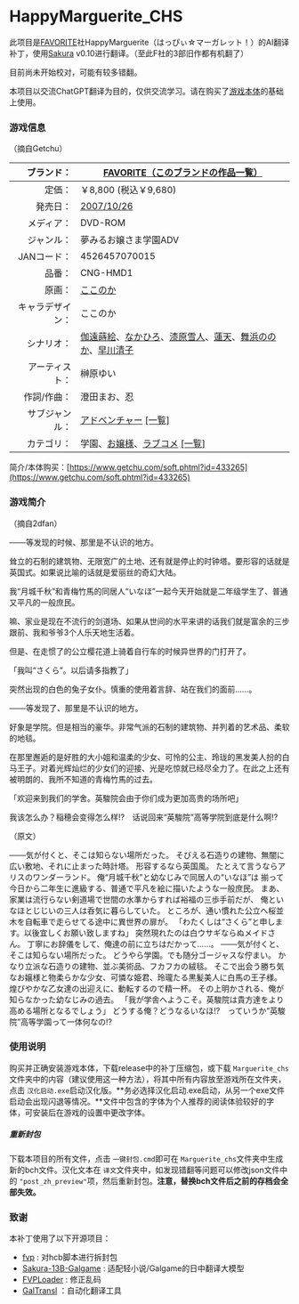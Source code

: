 # HappyMarguerite_CHS

此项目是[FAVORITE](http://www.favo-soft.jp/ "このブランドの公式サイトを開く")社HappyMarguerite（はっぴぃ☆マーガレット！）的AI翻译补丁，使用[Sakura](https://github.com/SakuraLLM/Sakura-13B-Galgame) v0.10进行翻译。（至此F社的3部旧作都有机翻了）

目前尚未开始校对，可能有较多错翻。

本项目以交流ChatGPT翻译为目的，仅供交流学习。请在购买了[游戏本体](https://www.getchu.com/soft.phtml?id=664010)的基础上使用。

### 游戏信息

（摘自Getchu）

|       ブランド： | [FAVORITE](http://www.favo-soft.jp/ "このブランドの公式サイトを開く")[（このブランドの作品一覧）](https://www.getchu.com/php/search.phtml?search_brand_id=25015)                                                                                                                                                                                                                                                                                                                                            |
| ---------------: | -------------------------------------------------------------------------------------------------------------------------------------------------------------------------------------------------------------------------------------------------------------------------------------------------------------------------------------------------------------------------------------------------------------------------------------------------------------------------------------------------- |
|           定価： | ￥8,800 (税込￥9,680)                                                                                                                                                                                                                                                                                                                                                                                                                                                                              |
|         発売日： | [2007/10/26](https://www.getchu.com/php/search.phtml?start_date=2007/10/26&end_date=2007/10/26&genre=pc_soft "同じ発売日の同ジャンル商品を開く")                                                                                                                                                                                                                                                                                                                                                         |
|       メディア： | DVD-ROM                                                                                                                                                                                                                                                                                                                                                                                                                                                                                            |
|       ジャンル： | 夢みるお嬢さま学園ADV                                                                                                                                                                                                                                                                                                                                                                                                                                                                              |
|      JANコード： | 4526457070015                                                                                                                                                                                                                                                                                                                                                                                                                                                                                      |
|           品番： | CNG-HMD1                                                                                                                                                                                                                                                                                                                                                                                                                                                                                           |
|           原画： | [ここのか](https://www.getchu.com/php/search.phtml?person=%A4%B3%A4%B3%A4%CE%A4%AB)                                                                                                                                                                                                                                                                                                                                                                                                                   |
| キャラデザイン： | ここのか                                                                                                                                                                                                                                                                                                                                                                                                                                                                                           |
|       シナリオ： | [伽遠蒔絵](https://www.getchu.com/php/search.phtml?person=%B2%C0%B1%F3%BC%AC%B3%A8)、[なかひろ](https://www.getchu.com/php/search.phtml?person=%A4%CA%A4%AB%A4%D2%A4%ED)、[漆原雪人](https://www.getchu.com/php/search.phtml?person=%BC%BF%B8%B6%C0%E3%BF%CD)、[蓮天](https://www.getchu.com/php/search.phtml?person=%CF%A1%C5%B7)、[舞浜ののか](https://www.getchu.com/php/search.phtml?person=%C9%F1%C9%CD%A4%CE%A4%CE%A4%AB)、[早川清子](https://www.getchu.com/php/search.phtml?person=%C1%E1%C0%EE%C0%B6%BB%D2) |
|   アーティスト： | 榊原ゆい                                                                                                                                                                                                                                                                                                                                                                                                                                                                                           |
|      作詞/作曲： | 澄田まお、忍                                                                                                                                                                                                                                                                                                                                                                                                                                                                                       |
|   サブジャンル： | [アドベンチャー](https://www.getchu.com/all/genre.html?sub_genre_id=308) [[一覧]](https://www.getchu.com/php/sub_genre.phtml)                                                                                                                                                                                                                                                                                                                                                                            |
|       カテゴリ： | 学園、[お嬢様](https://www.getchu.com/php/search.phtml?category[0]=C3_B019)、[ラブコメ](https://www.getchu.com/php/search.phtml?category[0]=C3_F022) [[一覧]](https://www.getchu.com/pc/genre.html)                                                                                                                                                                                                                                                                                                         |

简介/本体购买：[https://www.getchu.com/soft.phtml?id=433265](https://www.getchu.com/soft.phtml?id=433265)

### 游戏简介

（摘自2dfan）

───等发现的时候、那里是不认识的地方。

耸立的石制的建筑物、无限宽广的土地、还有就是停止的时钟塔。要形容的话就是英国式。如果说比喻的话就是爱丽丝的奇幻大陆。

我“月城千秋”和青梅竹馬的同居人“いなほ”一起今天开始就是二年级学生了、普通又平凡的一般庶民。

嘛、家业是现在不流行的剑道场、如果从世间的水平来讲的话我们就是富余的三步跟前、我和爷爷3个人乐天地生活着。

但是、在走惯了的公立樱花道上骑着自行车的时候异世界的门打开了。

「我叫“さくら”。以后请多指教了」

突然出现的白色的兔子女仆。慎重的使用着言辞、站在我们的面前……。

───等发现了、那里是不认识的地方。

好象是学院。但是相当的豪华。非常气派的石制的建筑物、并列着的艺术品、柔软的地毯。

在那里邂逅的是好胜的大小姐和温柔的少女、可怜的公主、玲珑的黑发美人扮的白马王子。对着光辉灿烂的少女们的迎接、光是吃惊就已经尽全力了。在此之上还有被明朗的、我所不知道的青梅竹馬的过去。

「欢迎来到我们的学舍。英駿院会由于你们成为更加高贵的场所吧」

我该怎么办？稲穂会变得怎么样!?　话说回来“英駿院”高等学院到底是什么啊!?

（原文）

───気が付くと、そこは知らない場所だった。
そびえる石造りの建物、無闇に広い敷地、それに止まった時計塔。 形容するなら英国風。 たとえて言うならアリスのワンダーランド。
俺“月城千秋”と幼なじみで同居人の“いなほ”は 揃って今日から二年生に進級する、普通で平凡を絵に描いたような一般庶民。
まあ、家業は流行らない剣道場で世間の水準からすれば裕福の三歩手前だが、 俺といなほとじじいの三人は呑気に暮らしていた。
ところが、通い慣れた公立へ桜並木を自転車で走らせてる途中に異世界の扉が。
「わたくしは“さくら”と申します。以後宜しくお願い致しますね」
突然現れたのは白ウサギならぬメイドさん。 丁寧にお辞儀をして、俺達の前に立ちはだかって……。
───気が付くと、そこは知らない場所だった。
どうやら学園。でも随分ゴージャスな佇まい。 かなり立派な石造りの建物、並ぶ美術品、フカフカの絨毯。
そこで出会う勝ち気なお嬢様と物柔らかな少女、可憐な姫君、玲瓏たる黒髪美人に白馬の王子様。 煌びやかな乙女達の出迎えに、動転するので精一杯。 その上明かされる、俺が知らなかった幼なじみの過去。
「我が学舎へようこそ。英駿院は貴方達をより高める場所となるでしょう」
どうする俺？どうなるいなほ!?　っていうか“英駿院”高等学園って一体何なの!?

### 使用说明

购买并正确安装游戏本体，下载release中的补丁压缩包，或下载 `Marguerite_chs`文件夹中的内容（建议使用这一种方法），将其中所有内容放至游戏所在文件夹，点击 `汉化启动.exe`启动汉化版。**务必选择汉化启动.exe启动，从另一个exe文件启动会出现闪退等情况。**文件中包含的字体为个人推荐的阅读体验较好的字体，可安装后在游戏的设置中更改字体。

##### 重新封包

下载本项目的所有文件，点击 `一键封包.cmd`即可在 `Marguerite_chs`文件夹中生成新的bch文件。汉化文本在 `译文`文件夹中，如发现错翻等问题可以修改json文件中的 `"post_zh_preview"`项，然后重新封包。**注意，替换bch文件后之前的存档会全部失效。**

### 致谢

本补丁使用了以下开源项目：

* [fvp](https://github.com/Tabing010102/fvp)  : 对hcb脚本进行拆封包
* [Sakura-13B-Galgame](https://github.com/SakuraLLM/Sakura-13B-Galgame) : 适配轻小说/Galgame的日中翻译大模型
* [FVPLoader](https://github.com/xmoezzz/FVPLoader) : 修正乱码
* [GalTransl](https://github.com/xd2333/GalTransl) ：自动化翻译工具
